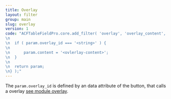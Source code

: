 ```yaml
---
title: Overlay
layout: filter
group: main
slug: overlay
version: 1
code: "ACFTableFieldPro.core.add_filter( 'overlay', 'overlay_content', function( param ) {
\n
\n	if ( param.overlay_id === '<string>' ) {
\n
\n		param.content = '<ovlerlay-content>';
\n	}
\n
\n	return param;
\n} );"
---
```


The `param.overlay_id` is defined by an data attribute of the button, that calls a overlay [see module overlay](sss.html).

